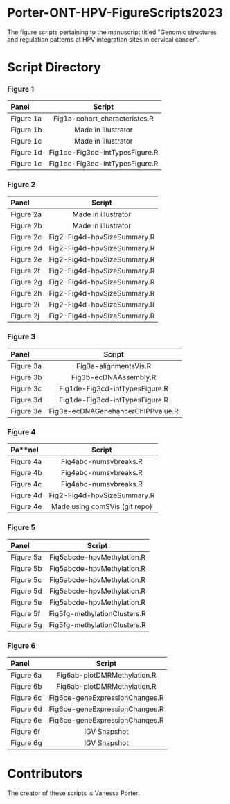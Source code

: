 # Porter-ONT-HPV-FigureScripts2023
The figure scripts pertaining to the manuscript titled "Genomic structures and regulation patterns at HPV integration sites in cervical cancer".
<br />
# Script Directory <br />

### **Figure 1** <br />
| Panel           | Script                                    | 
| :---            |    :----:                                 |  
| Figure 1a       | Fig1a-cohort_characteristcs.R             | 
| Figure 1b       | Made in illustrator                       | 
| Figure 1c       | Made in illustrator                       | 
| Figure 1d       | Fig1de-Fig3cd-intTypesFigure.R            | 
| Figure 1e       | Fig1de-Fig3cd-intTypesFigure.R            | 

### **Figure 2** <br />
| Panel           | Script                                    | 
| :---            |    :----:                                 |  
| Figure 2a       | Made in illustrator                       | 
| Figure 2b       | Made in illustrator                       | 
| Figure 2c       | Fig2-Fig4d-hpvSizeSummary.R               | 
| Figure 2d       | Fig2-Fig4d-hpvSizeSummary.R               | 
| Figure 2e       | Fig2-Fig4d-hpvSizeSummary.R               | 
| Figure 2f       | Fig2-Fig4d-hpvSizeSummary.R               | 
| Figure 2g       | Fig2-Fig4d-hpvSizeSummary.R               | 
| Figure 2h       | Fig2-Fig4d-hpvSizeSummary.R               | 
| Figure 2i       | Fig2-Fig4d-hpvSizeSummary.R               | 
| Figure 2j       | Fig2-Fig4d-hpvSizeSummary.R               | 

### **Figure 3** <br />
| Panel           | Script                                    | 
| :---            |    :----:                                 |  
| Figure 3a       | Fig3a-alignmentsVis.R                     | 
| Figure 3b       | Fig3b-ecDNAAssembly.R                     | 
| Figure 3c       | Fig1de-Fig3cd-intTypesFigure.R            | 
| Figure 3d       | Fig1de-Fig3cd-intTypesFigure.R            | 
| Figure 3e       | Fig3e-ecDNAGenehancerChIPPvalue.R         | 

### **Figure 4** <br />
| Pa**nel           | Script                                    | 
| :---            |    :----:                                 |  
| Figure 4a       | Fig4abc-numsvbreaks.R                     | 
| Figure 4b       | Fig4abc-numsvbreaks.R                     | 
| Figure 4c       | Fig4abc-numsvbreaks.R                     | 
| Figure 4d       | Fig2-Fig4d-hpvSizeSummary.R               | 
| Figure 4e       | Made using comSVis (git repo)             | 

### **Figure 5** <br />
| Panel           | Script                                    | 
| :---            |    :----:                                 |  
| Figure 5a       | Fig5abcde-hpvMethylation.R                | 
| Figure 5b       | Fig5abcde-hpvMethylation.R                | 
| Figure 5c       | Fig5abcde-hpvMethylation.R                | 
| Figure 5d       | Fig5abcde-hpvMethylation.R                | 
| Figure 5e       | Fig5abcde-hpvMethylation.R                | 
| Figure 5f       | Fig5fg-methylationClusters.R              | 
| Figure 5g       | Fig5fg-methylationClusters.R              | 

### **Figure 6** <br />
| Panel           | Script                                    | 
| :---            |    :----:                                 |  
| Figure 6a       | Fig6ab-plotDMRMethylation.R               | 
| Figure 6b       | Fig6ab-plotDMRMethylation.R               | 
| Figure 6c       | Fig6ce-geneExpressionChanges.R            | 
| Figure 6d       | Fig6ce-geneExpressionChanges.R            | 
| Figure 6e       | Fig6ce-geneExpressionChanges.R            | 
| Figure 6f       | IGV Snapshot                              | 
| Figure 6g       | IGV Snapshot                              | 

# Contributors <br />
The creator of these scripts is
Vanessa Porter.
